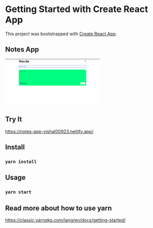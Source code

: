 # Getting Started with Create React App

This project was bootstrapped with [Create React App](https://github.com/facebook/create-react-app).

## Notes App 

<img src="app-preview.png" width="60%" height="80%" />

## Try It

https://notes-app-vishal00923.netlify.app/

## Install

### `yarn install`

## Usage

### `yarn start`

## Read more about how to use yarn

https://classic.yarnpkg.com/lang/en/docs/getting-started/
